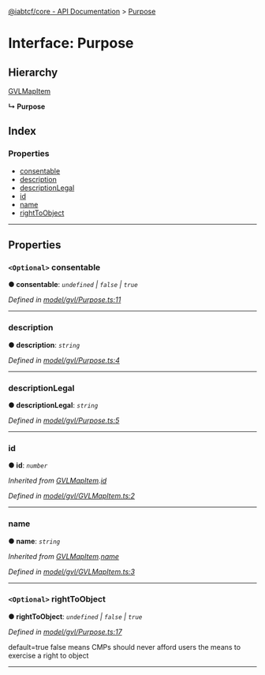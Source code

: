 [@iabtcf/core - API Documentation](../README.md) > [Purpose](../interfaces/purpose.md)

# Interface: Purpose

## Hierarchy

 [GVLMapItem](gvlmapitem.md)

**↳ Purpose**

## Index

### Properties

* [consentable](purpose.md#consentable)
* [description](purpose.md#description)
* [descriptionLegal](purpose.md#descriptionlegal)
* [id](purpose.md#id)
* [name](purpose.md#name)
* [rightToObject](purpose.md#righttoobject)

---

## Properties

<a id="consentable"></a>

### `<Optional>` consentable

**● consentable**: *`undefined` \| `false` \| `true`*

*Defined in [model/gvl/Purpose.ts:11](https://github.com/chrispaterson/iabtcf/blob/aa3fc72/modules/core/src/model/gvl/Purpose.ts#L11)*

___
<a id="description"></a>

###  description

**● description**: *`string`*

*Defined in [model/gvl/Purpose.ts:4](https://github.com/chrispaterson/iabtcf/blob/aa3fc72/modules/core/src/model/gvl/Purpose.ts#L4)*

___
<a id="descriptionlegal"></a>

###  descriptionLegal

**● descriptionLegal**: *`string`*

*Defined in [model/gvl/Purpose.ts:5](https://github.com/chrispaterson/iabtcf/blob/aa3fc72/modules/core/src/model/gvl/Purpose.ts#L5)*

___
<a id="id"></a>

###  id

**● id**: *`number`*

*Inherited from [GVLMapItem](gvlmapitem.md).[id](gvlmapitem.md#id)*

*Defined in [model/gvl/GVLMapItem.ts:2](https://github.com/chrispaterson/iabtcf/blob/aa3fc72/modules/core/src/model/gvl/GVLMapItem.ts#L2)*

___
<a id="name"></a>

###  name

**● name**: *`string`*

*Inherited from [GVLMapItem](gvlmapitem.md).[name](gvlmapitem.md#name)*

*Defined in [model/gvl/GVLMapItem.ts:3](https://github.com/chrispaterson/iabtcf/blob/aa3fc72/modules/core/src/model/gvl/GVLMapItem.ts#L3)*

___
<a id="righttoobject"></a>

### `<Optional>` rightToObject

**● rightToObject**: *`undefined` \| `false` \| `true`*

*Defined in [model/gvl/Purpose.ts:17](https://github.com/chrispaterson/iabtcf/blob/aa3fc72/modules/core/src/model/gvl/Purpose.ts#L17)*

default=true false means CMPs should never afford users the means to exercise a right to object

___

